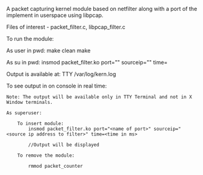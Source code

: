 A packet capturing kernel module based on netfilter along with a port of the implement in userspace using libpcap.

Files of interest - packet_filter.c, libpcap_filter.c

To run the module:

As user in pwd:
	make clean
	make

As su in pwd:
	insmod packet_filter.ko port="<name of port>" sourceip="<source ip address to filter>" time=<time in ms>

Output is available at:
	TTY
	/var/log/kern.log

To see output in on console in real time:

	Note: The output will be available only in TTY Terminal and not in X Window terminals.
	
	As superuser:

		To insert module:
			insmod packet_filter.ko port="<name of port>" sourceip="<source ip address to filter>" time=<time in ms>
			
			//Output will be displayed

		To remove the module:

			rmmod packet_counter



